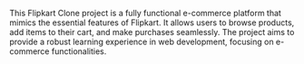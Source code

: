 This Flipkart Clone project is a fully functional e-commerce platform that mimics the essential features of Flipkart. It allows users to browse products, add items to their cart, and make purchases seamlessly. The project aims to provide a robust learning experience in web development, focusing on e-commerce functionalities.
